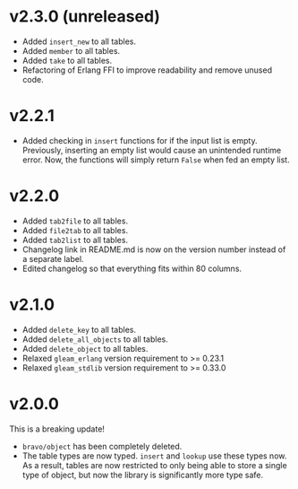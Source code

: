 # v2.3.0 (unreleased)
- Added `insert_new` to all tables.
- Added `member` to all tables.
- Added `take` to all tables.
- Refactoring of Erlang FFI to improve readability and remove unused code.

# v2.2.1
- Added checking in `insert` functions for if the input list is empty.
  Previously, inserting an empty list would cause an unintended runtime error.
  Now, the functions will simply return `False` when fed an empty list.

# v2.2.0
- Added `tab2file` to all tables.
- Added `file2tab` to all tables.
- Added `tab2list` to all tables.
- Changelog link in README.md is now on the version number instead of a separate
  label.
- Edited changelog so that everything fits within 80 columns.

# v2.1.0
- Added `delete_key` to all tables.
- Added `delete_all_objects` to all tables.
- Added `delete_object` to all tables.
- Relaxed `gleam_erlang` version requirement to >= 0.23.1
- Relaxed `gleam_stdlib` version requirement to >= 0.33.0

# v2.0.0
This is a breaking update!

- `bravo/object` has been completely deleted.
- The table types are now typed. `insert` and `lookup` use these types now. As a
  result, tables are now restricted to only being able to store a single type of
  object, but now the library is significantly more type safe.
